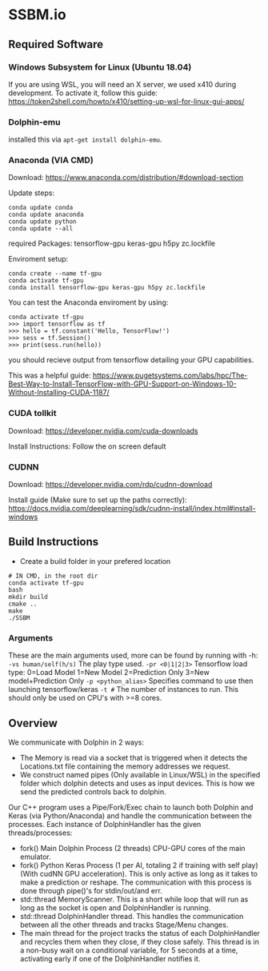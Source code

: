# SSBM.io

## Required Software ##

### Windows Subsystem for Linux (Ubuntu 18.04) ###
If you are using WSL, you will need an X server, we used x410 during development. To activate it, follow this guide:
https://token2shell.com/howto/x410/setting-up-wsl-for-linux-gui-apps/


### Dolphin-emu ###
installed this via `apt-get install dolphin-emu`.


### Anaconda (VIA CMD) ###
Download:
https://www.anaconda.com/distribution/#download-section

Update steps:
```
conda update conda
conda update anaconda
conda update python
conda update --all
```

required Packages:
tensorflow-gpu keras-gpu h5py zc.lockfile

Enviroment setup:
```
conda create --name tf-gpu
conda activate tf-gpu
conda install tensorflow-gpu keras-gpu h5py zc.lockfile
```

You can test the Anaconda enviroment by using:
```
conda activate tf-gpu
>>> import tensorflow as tf
>>> hello = tf.constant('Hello, TensorFlow!')
>>> sess = tf.Session()
>>> print(sess.run(hello))
```
you should recieve output from tensorflow detailing your 
GPU capabilities.

This was a helpful guide:
https://www.pugetsystems.com/labs/hpc/The-Best-Way-to-Install-TensorFlow-with-GPU-Support-on-Windows-10-Without-Installing-CUDA-1187/


### CUDA tollkit ###
Download:
https://developer.nvidia.com/cuda-downloads

Install Instructions:
Follow the on screen default


### CUDNN ###
Download:
https://developer.nvidia.com/rdp/cudnn-download

Install guide (Make sure to set up the paths correctly):
https://docs.nvidia.com/deeplearning/sdk/cudnn-install/index.html#install-windows


## Build Instructions ##
- Create a build folder in your prefered location
```
# IN CMD, in the root dir
conda activate tf-gpu
bash
mkdir build
cmake ..
make
./SSBM
```

### Arguments ###
These are the main arguments used, more can be found by running with -h:
`-vs human/self(h/s)` The play type used.
`-pr <0|1|2|3>` Tensorflow load type: 0=Load Model 1=New Model 2=Prediction Only 3=New model+Prediction Only
`-p <python_alias>` Specifies command to use then launching tensorflow/keras
`-t #` The number of instances to run. This should only be used on CPU's with >=8 cores.

## Overview ##
We communicate with Dolphin in 2 ways:
- The Memory is read via a socket that is triggered when it detects the Locations.txt file containing the memory addresses we request.
- We construct named pipes (Only available in Linux/WSL) in the specified folder which dolphin detects and uses as input devices. This is how we send the predicted controls back to dolphin.

Our C++ program uses a Pipe/Fork/Exec chain to launch both Dolphin and Keras (via Python/Anaconda) and handle the communication between the processes. 
Each instance of DolphinHandler has the given threads/processes:
- fork() Main Dolphin Process (2 threads) CPU-GPU cores of the main emulator.
- fork() Python Keras Process (1 per AI, totaling 2 if training with self play) (With cudNN GPU acceleration). This is only active as long as it takes to make a prediction or reshape. The communication with this process is done through pipe()'s for stdin/out/and err.
- std::thread MemoryScanner. This is a short while loop that will run as long as the socket is open and DolphinHandler is running.
- std::thread DolphinHandler thread. This handles the communication between all the other threads and tracks Stage/Menu changes.
- The main thread for the project tracks the status of each DolphinHandler and recycles them when they close, if they close safely. This thread is in a non-busy wait on a conditional variable, for 5 seconds at a time, activating early if one of the DolphinHandler notifies it.
